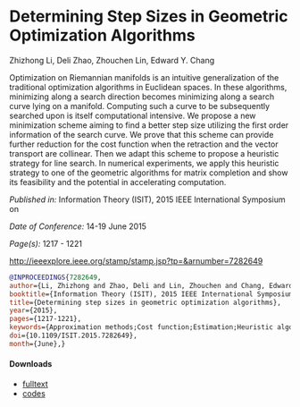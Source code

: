# Determining Step Sizes in Geometric Optimization Algorithms

Zhizhong Li, Deli Zhao, Zhouchen Lin, Edward Y. Chang


Optimization on Riemannian manifolds is an intuitive generalization of the traditional 
optimization algorithms in Euclidean spaces. In these algorithms, minimizing along a 
search direction becomes minimizing along a search curve lying on a manifold. Computing 
such a curve to be subsequently searched upon is itself computational intensive. 
We propose a new minimization scheme aiming to find a better step size utilizing the 
first order information of the search curve. We prove that this scheme can provide 
further reduction for the cost function when the retraction and the vector transport 
are collinear. Then we adapt this scheme to propose a heuristic strategy for line search. 
In numerical experiments, we apply this heuristic strategy to one of the geometric 
algorithms for matrix completion and show its feasibility and the potential in 
accelerating computation.

*Published in:* Information Theory (ISIT), 2015 IEEE International Symposium on

*Date of Conference:* 14-19 June 2015

*Page(s):* 1217 - 1221

http://ieeexplore.ieee.org/stamp/stamp.jsp?tp=&arnumber=7282649

```bibtex
@INPROCEEDINGS{7282649, 
author={Li, Zhizhong and Zhao, Deli and Lin, Zhouchen and Chang, Edward Y.}, 
booktitle={Information Theory (ISIT), 2015 IEEE International Symposium on}, 
title={Determining step sizes in geometric optimization algorithms}, 
year={2015}, 
pages={1217-1221}, 
keywords={Approximation methods;Cost function;Estimation;Heuristic algorithms;Manifolds;Minimization}, 
doi={10.1109/ISIT.2015.7282649}, 
month={June},}
```

#### Downloads
* [fulltext](https://github.com/innerlee/Publications/raw/master/papers/2015%20ISIT%3B%20Determining%20Step%20Sizes%20in%20Geometric%20Optimization%3B%20Zhizhong%20Li%2C%20Deli%20Zhao%2C%20Zhouchen%20Lin%2C%20Edward%20Y.%20Chang/2015%20ISIT%20-%20fulltext.pdf)
* [codes](https://github.com/innerlee/Publications/raw/master/papers/2015%20ISIT%3B%20Determining%20Step%20Sizes%20in%20Geometric%20Optimization%3B%20Zhizhong%20Li%2C%20Deli%20Zhao%2C%20Zhouchen%20Lin%2C%20Edward%20Y.%20Chang/codes.zip)

